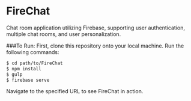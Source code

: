 # FireChat
Chat room application utilizing Firebase, supporting user authentication, multiple chat rooms, and user personalization.

###To Run:
First, clone this repository onto your local machine.
Run the following commands:
```bash
$ cd path/to/FireChat
$ npm install
$ gulp
$ firebase serve
```
Navigate to the specified URL to see FireChat in action.
